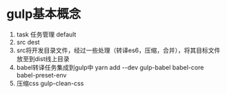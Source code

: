 # gulp基本概念
 1. task 任务管理 default
 2. src dest
 3. src将开发目录文件，经过一些处理（转译es6，压缩，合并），将其目标文件放至到dist线上目录
 4. babel转译任务集成到gulp中
 yarn add --dev gulp-babel babel-core babel-preset-env
 5. 压缩css gulp-clean-css

